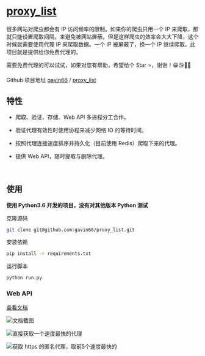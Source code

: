 # [proxy_list](https://github.com/gavin66/proxy_list)
很多网站对爬虫都会有 IP 访问频率的限制。如果你的爬虫只用一个 IP 来爬取，那就只能设置爬取间隔，来避免被网站屏蔽。但是这样爬虫的效率会大大下降，这个时候就需要使用代理 IP 来爬取数据。一个 IP 被屏蔽了，换一个 IP 继续爬取。此项目就是提供给你免费代理的。

需要免费代理的可以试试，如果对您有帮助，希望给个 Star ⭐，谢谢！😁😘🎁🎉

Github 项目地址 [gavin66](https://github.com/gavin66) / [proxy_list](https://github.com/gavin66/proxy_list)


## 特性

* 爬取、验证、存储、Web API 多进程分工合作。

* 验证代理有效性时使用协程来减少网络 IO 的等待时间。

* 按照代理连接速度排序并持久化（目前使用 Redis）爬取下来的代理。

* 提供 Web API，随时提取与删除代理。

  ​

## 使用

**使用 Python3.6 开发的项目，没有对其他版本 Python 测试**

克隆源码

```sh
git clone git@github.com:gavin66/proxy_list.git
```

安装依赖

```sh
pip install -r requirements.txt
```

运行脚本

```sh
python run.py
```



### Web API

[查看文档](https://htmlpreview.github.io/?https://github.com/gavin66/proxy_list/blob/master/doc/web_api.html)


![文档截图](https://github.com/gavin66/proxy_list/blob/master/doc/p3.png?raw=true)

![直接获取一个速度最快的代理](https://github.com/gavin66/proxy_list/blob/master/doc/p1.png?raw=true)

![获取 https 的匿名代理，取前5个速度最快的](https://github.com/gavin66/proxy_list/blob/master/doc/p2.png?raw=true)